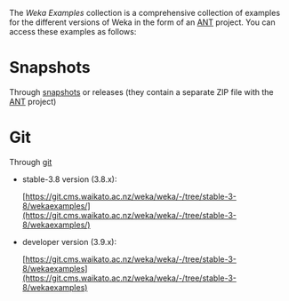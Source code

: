 The *Weka Examples* collection is a comprehensive collection of examples for the different versions of Weka in the form of an [ANT](ant.md) project. You can access these examples as follows:

# Snapshots 
Through [snapshots](snapshots.md) or releases (they contain a separate ZIP file with the [ANT](ant.md) project)

# Git
Through [git](git.md)

* stable-3.8 version (3.8.x): 
      
    [https://git.cms.waikato.ac.nz/weka/weka/-/tree/stable-3-8/wekaexamples/](https://git.cms.waikato.ac.nz/weka/weka/-/tree/stable-3-8/wekaexamples/)

* developer version (3.9.x): 
      
    [https://git.cms.waikato.ac.nz/weka/weka/-/tree/stable-3-8/wekaexamples](https://git.cms.waikato.ac.nz/weka/weka/-/tree/stable-3-8/wekaexamples)
